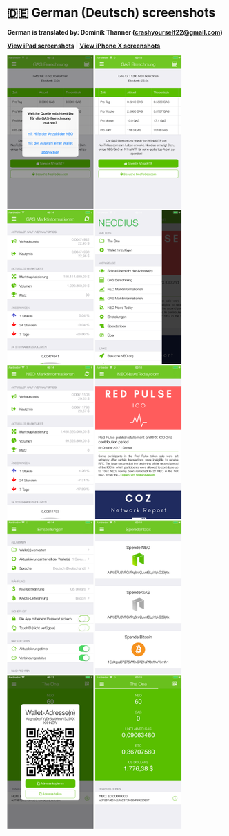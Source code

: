# 🇩🇪 German (Deutsch) screenshots

**German is translated by: Dominik Thanner (crashyourself22@gmail.com)**

[**View iPad screenshots**](../iPad/german-screenshots.md) | [**View iPhone X screenshots**](../iPhone+X/german-screenshots.md)

<img src="screen-gas-calculation-options.png" width="200" alt="GAS Berechnung - Wähle eine Methode aus"> <img src="screen-gas-calculation.png" width="200" alt="GAS Berechnung"> <img src="screen-gas-market-info.png" width="200" alt="GAS Marktinformationen"> <img src="screen-menu.png" width="200" alt="Neodius"> <img src="screen-neo-market-info.png" width="200" alt="NEO Marktinformationen"> <img src="screen-neo-news-today.png" width="200" alt="NEO News Today"> <img src="screen-settings.png" width="200" alt="Einstellungen"> <img src="screen-tip-jar.png" width="200" alt="Spendenbox"> <img src="screen-wallet-qr-code.png" width="200" alt="Aktuelle Wallets - Adresse teilen"> <img src="screen-wallet.png" width="200" alt="Aktuelle Wallets">